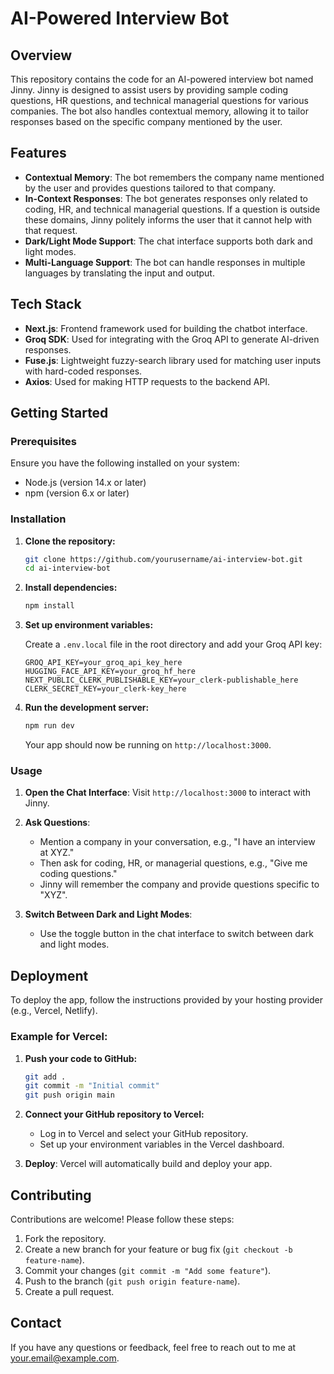 # AI-Powered Interview Bot

## Overview

This repository contains the code for an AI-powered interview bot named Jinny. Jinny is designed to assist users by providing sample coding questions, HR questions, and technical managerial questions for various companies. The bot also handles contextual memory, allowing it to tailor responses based on the specific company mentioned by the user.

## Features

- **Contextual Memory**: The bot remembers the company name mentioned by the user and provides questions tailored to that company.
- **In-Context Responses**: The bot generates responses only related to coding, HR, and technical managerial questions. If a question is outside these domains, Jinny politely informs the user that it cannot help with that request.
- **Dark/Light Mode Support**: The chat interface supports both dark and light modes.
- **Multi-Language Support**: The bot can handle responses in multiple languages by translating the input and output.

## Tech Stack

- **Next.js**: Frontend framework used for building the chatbot interface.
- **Groq SDK**: Used for integrating with the Groq API to generate AI-driven responses.
- **Fuse.js**: Lightweight fuzzy-search library used for matching user inputs with hard-coded responses.
- **Axios**: Used for making HTTP requests to the backend API.

## Getting Started

### Prerequisites

Ensure you have the following installed on your system:

- Node.js (version 14.x or later)
- npm (version 6.x or later)

### Installation

1. **Clone the repository:**

    ```bash
    git clone https://github.com/yourusername/ai-interview-bot.git
    cd ai-interview-bot
    ```

2. **Install dependencies:**

    ```bash
    npm install
    ```

3. **Set up environment variables:**

    Create a `.env.local` file in the root directory and add your Groq API key:

    ```env
    GROQ_API_KEY=your_groq_api_key_here
    HUGGING_FACE_API_KEY=your_groq_hf_here
    NEXT_PUBLIC_CLERK_PUBLISHABLE_KEY=your_clerk-publishable_here
    CLERK_SECRET_KEY=your_clerk-key_here
    ```

4. **Run the development server:**

    ```bash
    npm run dev
    ```

    Your app should now be running on `http://localhost:3000`.

### Usage

1. **Open the Chat Interface**: 
    Visit `http://localhost:3000` to interact with Jinny.

2. **Ask Questions**:
    - Mention a company in your conversation, e.g., "I have an interview at XYZ."
    - Then ask for coding, HR, or managerial questions, e.g., "Give me coding questions."
    - Jinny will remember the company and provide questions specific to "XYZ".

3. **Switch Between Dark and Light Modes**:
    - Use the toggle button in the chat interface to switch between dark and light modes.

## Deployment

To deploy the app, follow the instructions provided by your hosting provider (e.g., Vercel, Netlify).

### Example for Vercel:

1. **Push your code to GitHub:**

    ```bash
    git add .
    git commit -m "Initial commit"
    git push origin main
    ```

2. **Connect your GitHub repository to Vercel:**

    - Log in to Vercel and select your GitHub repository.
    - Set up your environment variables in the Vercel dashboard.

3. **Deploy**:
    Vercel will automatically build and deploy your app.

## Contributing

Contributions are welcome! Please follow these steps:

1. Fork the repository.
2. Create a new branch for your feature or bug fix (`git checkout -b feature-name`).
3. Commit your changes (`git commit -m "Add some feature"`).
4. Push to the branch (`git push origin feature-name`).
5. Create a pull request.


## Contact

If you have any questions or feedback, feel free to reach out to me at [your.email@example.com](mailto:your.email@example.com).
